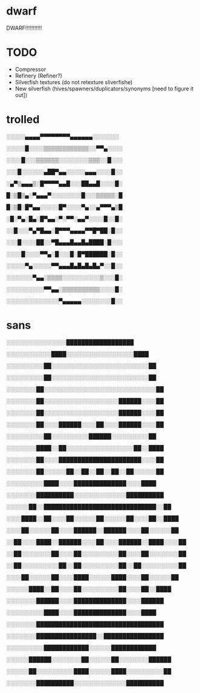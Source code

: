 # dwarf
DWARF!!!!!!!!!!!

# TODO
  - Compressor
  - Refinery (Refiner?)
  - Silverfish textures (do not retexture sliverfishe)
  - New silverfish (hives/spawners/duplicators/synonyms [need to figure it out])
  
# trolled
░░░░░▄▄▄▄▀▀▀▀▀▀▀▀▄▄▄▄▄▄░░░░░░░

░░░░░█░░░░▒▒▒▒▒▒▒▒▒▒▒▒░░▀▀▄░░░░

░░░░█░░░▒▒▒▒▒▒░░░░░░░░▒▒▒░░█░░░

░░░█░░░░░░▄██▀▄▄░░░░░▄▄▄░░░░█░░

░▄▀▒▄▄▄▒░█▀▀▀▀▄▄█░░░██▄▄█░░░░█░

█░▒█▒▄░▀▄▄▄▀░░░░░░░░█░░░▒▒▒▒▒░█

█░▒█░█▀▄▄░░░░░█▀░░░░▀▄░░▄▀▀▀▄▒█

░█░▀▄░█▄░█▀▄▄░▀░▀▀░▄▄▀░░░░█░░█░

░░█░░░▀▄▀█▄▄░█▀▀▀▄▄▄▄▀▀█▀██░█░░

░░░█░░░░██░░▀█▄▄▄█▄▄█▄████░█░░░

░░░░█░░░░▀▀▄░█░░░█░█▀██████░█░░

░░░░░▀▄░░░░░▀▀▄▄▄█▄█▄█▄█▄▀░░█░░

░░░░░░░▀▄▄░▒▒▒▒░░░░░░░░░░▒░░░█░

░░░░░░░░░░▀▀▄▄░▒▒▒▒▒▒▒▒▒▒░░░░█░

░░░░░░░░░░░░░░▀▄▄▄▄▄░░░░░░░░█░░

# sans
░░░░░░░░░░░░░░░░██████████████████

░░░░░░░░░░░░████░░░░░░░░░░░░░░░░░░████

░░░░░░░░░░██░░░░░░░░░░░░░░░░░░░░░░░░░░██

░░░░░░░░░░██░░░░░░░░░░░░░░░░░░░░░░░░░░██

░░░░░░░░██░░░░░░░░░░░░░░░░░░░░░░░░░░░░░░██

░░░░░░░░██░░░░░░░░░░░░░░░░░░░░██████░░░░██

░░░░░░░░██░░░░░░░░░░░░░░░░░░░░██████░░░░██

░░░░░░░░██░░░░██████░░░░██░░░░██████░░░░██

░░░░░░░░░░██░░░░░░░░░░██████░░░░░░░░░░██

░░░░░░░░████░░██░░░░░░░░░░░░░░░░░░██░░████

░░░░░░░░██░░░░██████████████████████░░░░██

░░░░░░░░██░░░░░░██░░██░░██░░██░░██░░░░░░██

░░░░░░░░░░████░░░░██████████████░░░░████

░░░░░░░░██████████░░░░░░░░░░░░░░██████████

░░░░░░██░░██████████████████████████████░░██

░░░░████░░██░░░░██░░░░░░██░░░░░░██░░░░██░░████

░░░░██░░░░░░██░░░░██████░░██████░░░░██░░░░░░██

░░██░░░░████░░██████░░░░██░░░░██████░░████░░░░██

░░██░░░░░░░░██░░░░██░░░░░░░░░░██░░░░██░░░░░░░░██

░░██░░░░░░░░░░██░░██░░░░░░░░░░██░░██░░░░░░░░░░██

░░░░██░░░░░░██░░░░████░░░░░░████░░░░██░░░░░░██

░░░░░░████░░██░░░░██░░░░░░░░░░██░░░░██░░████

░░░░░░░░██████░░░░██████████████░░░░██████

░░░░░░░░░░████░░░░██████████████░░░░████

░░░░░░░░██████████████████████████████████

░░░░░░░░████████████████░░████████████████

░░░░░░░░░░████████████░░░░░░████████████

░░░░░░██████░░░░░░░░██░░░░░░██░░░░░░░░██████

░░░░░░██░░░░░░░░░░████░░░░░░████░░░░░░░░░░██

░░░░░░░░██████████░░░░░░░░░░░░░░██████████
